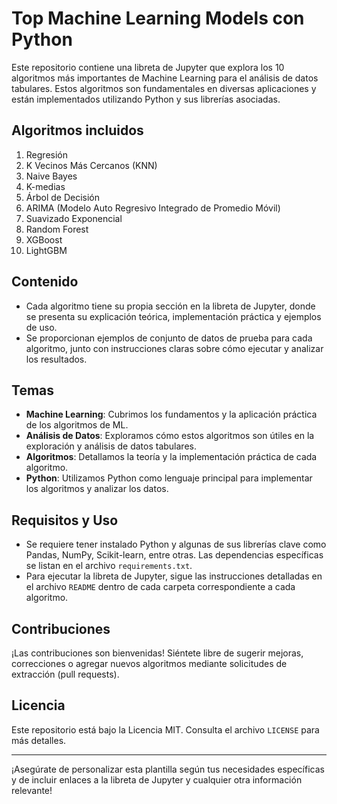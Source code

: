 # Top Machine Learning Models con Python

Este repositorio contiene una libreta de Jupyter que explora los 10 algoritmos más importantes de Machine Learning para el análisis de datos tabulares. Estos algoritmos son fundamentales en diversas aplicaciones y están implementados utilizando Python y sus librerías asociadas.

## Algoritmos incluidos

1. Regresión
2. K Vecinos Más Cercanos (KNN)
3. Naive Bayes
4. K-medias
5. Árbol de Decisión
6. ARIMA (Modelo Auto Regresivo Integrado de Promedio Móvil)
7. Suavizado Exponencial
8. Random Forest
9. XGBoost
10. LightGBM

## Contenido

- Cada algoritmo tiene su propia sección en la libreta de Jupyter, donde se presenta su explicación teórica, implementación práctica y ejemplos de uso.
- Se proporcionan ejemplos de conjunto de datos de prueba para cada algoritmo, junto con instrucciones claras sobre cómo ejecutar y analizar los resultados.

## Temas

- **Machine Learning**: Cubrimos los fundamentos y la aplicación práctica de los algoritmos de ML.
- **Análisis de Datos**: Exploramos cómo estos algoritmos son útiles en la exploración y análisis de datos tabulares.
- **Algoritmos**: Detallamos la teoría y la implementación práctica de cada algoritmo.
- **Python**: Utilizamos Python como lenguaje principal para implementar los algoritmos y analizar los datos.

## Requisitos y Uso

- Se requiere tener instalado Python y algunas de sus librerías clave como Pandas, NumPy, Scikit-learn, entre otras. Las dependencias específicas se listan en el archivo `requirements.txt`.
- Para ejecutar la libreta de Jupyter, sigue las instrucciones detalladas en el archivo `README` dentro de cada carpeta correspondiente a cada algoritmo.

## Contribuciones

¡Las contribuciones son bienvenidas! Siéntete libre de sugerir mejoras, correcciones o agregar nuevos algoritmos mediante solicitudes de extracción (pull requests).

## Licencia

Este repositorio está bajo la Licencia MIT. Consulta el archivo `LICENSE` para más detalles.

---

¡Asegúrate de personalizar esta plantilla según tus necesidades específicas y de incluir enlaces a la libreta de Jupyter y cualquier otra información relevante!
